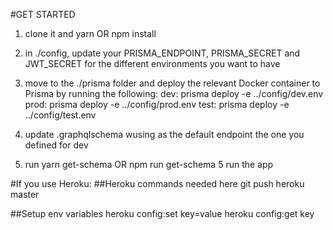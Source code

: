 #GET STARTED
1) clone it and yarn OR npm install
2) in ./config, update your PRISMA_ENDPOINT, PRISMA_SECRET and JWT_SECRET for the different environments you want to have
3) move to the ./prisma folder and deploy the relevant Docker container to Prisma by running the following:
   dev: prisma deploy -e ../config/dev.env
   prod: prisma deploy -e ../config/prod.env
   test: prisma deploy -e ../config/test.env

3) update .graphqlschema wusing as the default endpoint the one you defined for dev
4) run yarn get-schema OR npm run get-schema
5 run the app

#If you use Heroku:
   ##Heroku commands needed here
   git push heroku master

   ##Setup env variables
   heroku config:set key=value
   heroku config:get key